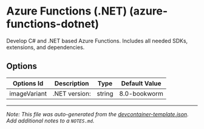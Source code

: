 
# Azure Functions (.NET) (azure-functions-dotnet)

Develop C# and .NET based Azure Functions. Includes all needed SDKs, extensions, and dependencies.

## Options

| Options Id | Description | Type | Default Value |
|-----|-----|-----|-----|
| imageVariant | .NET version: | string | 8.0-bookworm |



---

_Note: This file was auto-generated from the [devcontainer-template.json](https://github.com/shibayan/devcontainers/blob/main/src/azure-functions-dotnet/devcontainer-template.json).  Add additional notes to a `NOTES.md`._
